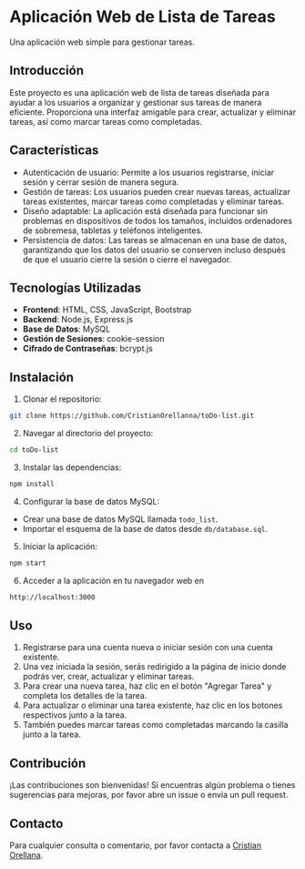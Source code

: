 # Aplicación Web de Lista de Tareas

Una aplicación web simple para gestionar tareas.

## Introducción

Este proyecto es una aplicación web de lista de tareas diseñada para ayudar a los usuarios a organizar y gestionar sus tareas de manera eficiente. Proporciona una interfaz amigable para crear, actualizar y eliminar tareas, así como marcar tareas como completadas.

## Características

- Autenticación de usuario: Permite a los usuarios registrarse, iniciar sesión y cerrar sesión de manera segura.
- Gestión de tareas: Los usuarios pueden crear nuevas tareas, actualizar tareas existentes, marcar tareas como completadas y eliminar tareas.
- Diseño adaptable: La aplicación está diseñada para funcionar sin problemas en dispositivos de todos los tamaños, incluidos ordenadores de sobremesa, tabletas y teléfonos inteligentes.
- Persistencia de datos: Las tareas se almacenan en una base de datos, garantizando que los datos del usuario se conserven incluso después de que el usuario cierre la sesión o cierre el navegador.

## Tecnologías Utilizadas

- **Frontend**: HTML, CSS, JavaScript, Bootstrap
- **Backend**: Node.js, Express.js
- **Base de Datos**: MySQL
- **Gestión de Sesiones**: cookie-session
- **Cifrado de Contraseñas**: bcrypt.js

## Instalación

1. Clonar el repositorio:

```bash
git clone https://github.com/CristianOrellanna/toDo-list.git
```

2. Navegar al directorio del proyecto:

```bash
cd toDo-list
```

3. Instalar las dependencias:

```bash
npm install
```

4. Configurar la base de datos MySQL:

- Crear una base de datos MySQL llamada `todo_list`.
- Importar el esquema de la base de datos desde `db/database.sql`.


5. Iniciar la aplicación:

```bash
npm start
```

6. Acceder a la aplicación en tu navegador web en

```bash 
http://localhost:3000
```

## Uso

1. Registrarse para una cuenta nueva o iniciar sesión con una cuenta existente.
2. Una vez iniciada la sesión, serás redirigido a la página de inicio donde podrás ver, crear, actualizar y eliminar tareas.
3. Para crear una nueva tarea, haz clic en el botón "Agregar Tarea" y completa los detalles de la tarea.
4. Para actualizar o eliminar una tarea existente, haz clic en los botones respectivos junto a la tarea.
5. También puedes marcar tareas como completadas marcando la casilla junto a la tarea.

## Contribución

¡Las contribuciones son bienvenidas! Si encuentras algún problema o tienes sugerencias para mejoras, por favor abre un issue o envía un pull request.

## Contacto

Para cualquier consulta o comentario, por favor contacta a [Cristian Orellana](https://github.com/CristianOrellanna).

